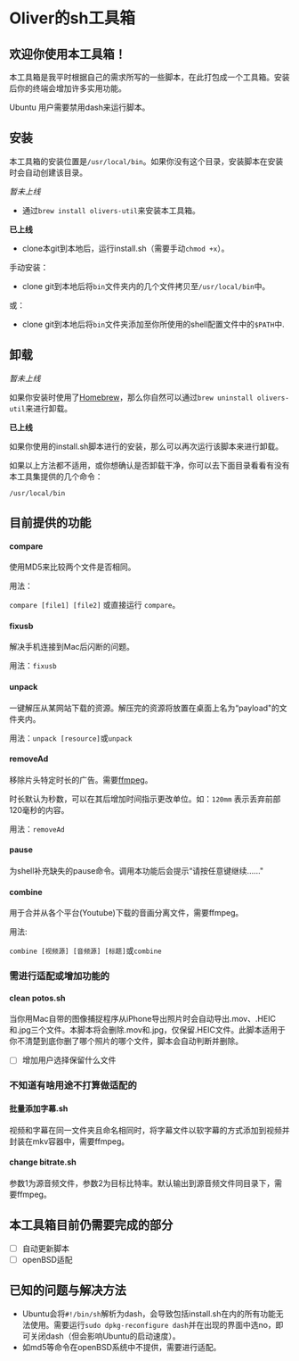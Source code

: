 # Oliver的sh工具箱

## 欢迎你使用本工具箱！

本工具箱是我平时根据自己的需求所写的一些脚本，在此打包成一个工具箱。安装后你的终端会增加许多实用功能。

Ubuntu 用户需要禁用dash来运行脚本。

## 安装

本工具箱的安装位置是`/usr/local/bin`。如果你没有这个目录，安装脚本在安装时会自动创建该目录。

_暂未上线_

- 通过`brew install olivers-util`来安装本工具箱。

**已上线**

- clone本git到本地后，运行install.sh（需要手动`chmod +x`）。

手动安装：

- clone git到本地后将`bin`文件夹内的几个文件拷贝至`/usr/local/bin`中。

或：

- clone git到本地后将`bin`文件夹添加至你所使用的shell配置文件中的`$PATH`中.

## 卸载

_暂未上线_

如果你安装时使用了[Homebrew](https://github.com/Homebrew/brew)，那么你自然可以通过`brew uninstall olivers-util`来进行卸载。

**已上线**

如果你使用的install.sh脚本进行的安装，那么可以再次运行该脚本来进行卸载。

如果以上方法都不适用，或你想确认是否卸载干净，你可以去下面目录看看有没有本工具集提供的几个命令：

`/usr/local/bin`

## 目前提供的功能

#### compare

使用MD5来比较两个文件是否相同。

用法：

`compare [file1] [file2]` 或直接运行 `compare`。

#### fixusb

解决手机连接到Mac后闪断的问题。

用法：`fixusb`

#### unpack

一键解压从某网站下载的资源。解压完的资源将放置在桌面上名为“payload"的文件夹内。

用法：`unpack [resource]`或`unpack`

#### removeAd

移除片头特定时长的广告。需要[ffmpeg](https://github.com/FFmpeg/FFmpeg)。

时长默认为秒数，可以在其后增加时间指示更改单位。如：`120mm` 表示丢弃前部120毫秒的内容。

用法：`removeAd`

#### pause

为shell补充缺失的pause命令。调用本功能后会提示“请按任意键继续……"

#### combine

用于合并从各个平台(Youtube)下载的音画分离文件，需要ffmpeg。

用法:

`combine [视频源] [音频源] [标题]`或`combine`

### 需进行适配或增加功能的

#### clean potos.sh

当你用Mac自带的图像捕捉程序从iPhone导出照片时会自动导出.mov、.HEIC和.jpg三个文件。本脚本将会删除.mov和.jpg，仅保留.HEIC文件。此脚本适用于你不清楚到底你删了哪个照片的哪个文件，脚本会自动判断并删除。

* [ ] 增加用户选择保留什么文件

### 不知道有啥用途不打算做适配的

#### 批量添加字幕.sh

视频和字幕在同一文件夹且命名相同时，将字幕文件以软字幕的方式添加到视频并封装在mkv容器中，需要ffmpeg。

#### change bitrate.sh

参数1为源音频文件，参数2为目标比特率。默认输出到源音频文件同目录下，需要ffmpeg。

## 本工具箱目前仍需要完成的部分

* [ ] 自动更新脚本
* [ ] openBSD适配

## 已知的问题与解决方法

- Ubuntu会将`#!/bin/sh`解析为dash，会导致包括install.sh在内的所有功能无法使用。需要运行`sudo dpkg-reconfigure dash`并在出现的界面中选no，即可关闭dash（但会影响Ubuntu的启动速度）。
- 如md5等命令在openBSD系统中不提供，需要进行适配。
